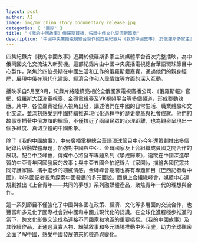 ```yaml
---
layout: post
author: AI
image: img/my_china_story_documentary_release.jpg
categories: [ '國際' ]
title: "《我的中國故事》俄羅斯首播，拓展中俄文化交流新篇章"
description: "中國中央廣播電視總台製作的四集紀錄片《我的中國故事》，於俄羅斯多家主流媒體平台首播，展現俄羅斯人在華生活與職業體驗，推動中俄現代化建設及經濟合作的深入互動。同時，總台華語環球節目中心推出多項聚焦中亞、金磚國家及上合組織成員國的紀錄片和專題，通過真實敘事豐富國際視角下的中國形象，促進跨文化交流與合作。"
---
```

四集紀錄片《我的中國故事》近期於俄羅斯多家主流媒體平台首次完整播映，為中俄兩國文化交流注入新契機。這部紀錄片由中國中央廣播電視總台華語環球節目中心製作，聚焦於四位長期在中國生活和工作的俄羅斯籍嘉賓，通過他們的親身經歷，展現中俄在現代化建設、經濟合作和人民情誼等方面的深入互動。

播映季自5月至9月，紀錄片將陸續亮相於全俄國家電視廣播公司、《俄羅斯報》官網、俄羅斯大亞洲電視臺、金磚電視臺及VK視頻平台等多個頻道，形成聯動效應。片中，各位嘉賓從個人視角出發，講述他們在中國的日常生活、職業體驗和文化交流，並深刻感受到中國持續推進現代化過程中的歷史變革與社會成就。他們的故事穿插著中俄友誼的細節，不僅拉近了兩國民眾的心理距離，也為觀衆呈現出一個多維度、真切立體的中國形象。

除了《我的中國故事》，中央廣播電視總台華語環球節目中心今年還策劃推出多個紀錄片與融媒體專題，加強對中國與中亞、金磚國家及上合組織成員國之間合作的展現。配合中亞峰會，傳媒中心將發布專題系列《學成歸來》，追蹤在中國深造學習的中亞青年回國發展的故事；與中亞五國合拍紀錄片《家園》，描繪各國民眾共同守護家園、攜手進步的細膩情感。金磚峰會期間也將有專題節目《巴西記者看中國》，以外國記者視角探索中國發展的多元面貌。圍繞上合組織峰會，媒體中心還規劃推出《上合青年——共同的夢想》系列融媒體產品，聚焦青年一代的理想與合作。

這一系列節目不僅強化了中國與各國在政策、經濟、文化等多層面的交流合作，也豐富和多元化了國際社會對中國和中國式現代化的認識。在全球化進程穩步推進的當下，跨文化影像交流成為連接不同國家和地區的重要橋樑。《我的中國故事》及其後續作品，正通過真實人物、細膩敘事和多元語境推動中外互鑒，助力全球觀衆全面了解中國，感受中國發展帶來的機遇與變化。